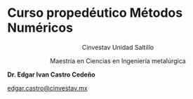 # Curso propedéutico Métodos Numéricos

<center>
  
Cinvestav Unidad Saltillo

Maestría en Ciencias en Ingeniería metalúrgica

</center>



**Dr. Edgar Ivan Castro Cedeño**

[edgar.castro@cinvestav.mx](mailto:edgar.castro@cinvestav.mx)
